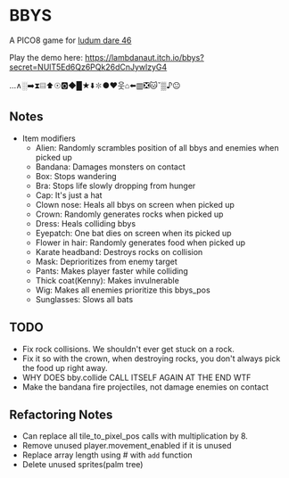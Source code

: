 BBYS
====

A PICO8 game for [ludum dare 46](https://ldjam.com)

Play the demo here: https://lambdanaut.itch.io/bbys?secret=NUlT5Ed6Qz6PQk26dCnJywlzyG4


…∧░➡️⧗▤⬆️☉🅾️◆█★⬇️✽●♥웃⌂⬅️▥❎🐱ˇ▒♪😐


Notes
-----

* Item modifiers
  * Alien: Randomly scrambles position of all bbys and enemies when picked up
  * Bandana: Damages monsters on contact
  * Box: Stops wandering
  * Bra: Stops life slowly dropping from hunger
  * Cap: It's just a hat
  * Clown nose: Heals all bbys on screen when picked up
  * Crown: Randomly generates rocks when picked up
  * Dress: Heals colliding bbys
  * Eyepatch: One bat dies on screen when its picked up
  * Flower in hair: Randomly generates food when picked up
  * Karate headband: Destroys rocks on collision
  * Mask: Deprioritizes from enemy target
  * Pants: Makes player faster while colliding
  * Thick coat(Kenny): Makes invulnerable
  * Wig: Makes all enemies prioritize this bbys_pos
  * Sunglasses: Slows all bats

TODO
----

* Fix rock collisions. We shouldn't ever get stuck on a rock. 
* Fix it so with the crown, when destroying rocks, you don't always pick the food up right away.
* WHY DOES bby.collide CALL ITSELF AGAIN AT THE END WTF
* Make the bandana fire projectiles, not damage enemies on contact



Refactoring Notes
-----------------

* Can replace all tile_to_pixel_pos calls with multiplication by 8.
* Remove unused player.movement_enabled if it is unused
* Replace array length using # with `add` function
* Delete unused sprites(palm tree)
